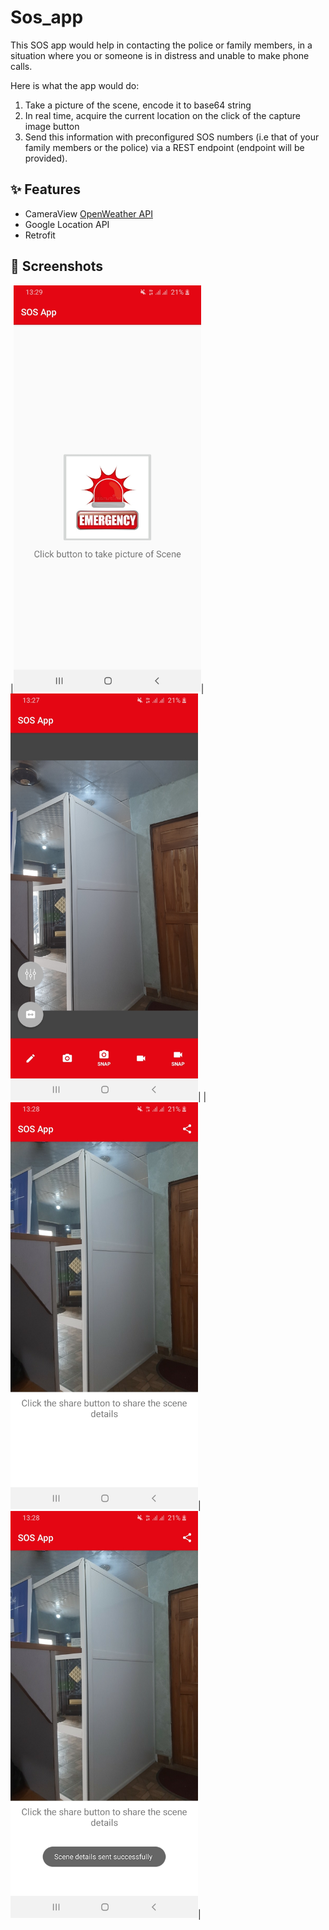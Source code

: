 # Sos_app

This SOS app would help in contacting the police or family members, in a situation where you or someone is in distress and unable to make phone calls.
 
Here is what the app would do: 
1. Take a picture of the scene, encode it to base64 string
2. In real time, acquire the current location on the click of the capture image button
3. Send this information with preconfigured SOS numbers (i.e that of your family members or the police) via a REST endpoint (endpoint will be provided). 

## ✨ Features
* CameraView [OpenWeather API](https://github.com/natario1/CameraView)
* Google Location API 
* Retrofit

## 📸 Screenshots
|<img src="Screenshot_20220209-132954.jpg" width="300">|   <img src="Screenshot_20220209-132800.jpg" width="300">|
|<img src="Screenshot_20220209-132811.jpg" width="300">|   <img src="Screenshot_20220209-132816.jpg" width="300">|

